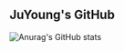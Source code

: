 
<!--
**southoftheriver/southoftheriver** is a ✨ _special_ ✨ repository because its `README.md` (this file) appears on your GitHub profile.

Here are some ideas to get you started:

- 🔭 I’m currently working on ...
- 🌱 I’m currently learning ...
- 👯 I’m looking to collaborate on ...
- 🤔 I’m looking for help with ...
- 💬 Ask me about ...
- 📫 How to reach me: ...
- 😄 Pronouns: ...
- ⚡ Fun fact: ...
-->

## JuYoung's GitHub
![Anurag's GitHub stats](https://github-readme-stats.vercel.app/api?username=southoftheriver&show_icons=true&theme=radical)
